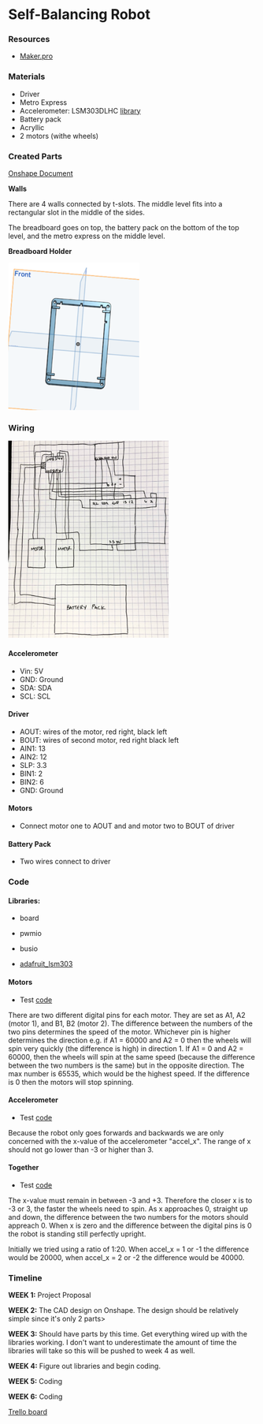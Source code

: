 # Self-Balancing Robot

### Resources

* [Maker.pro](https://maker.pro/arduino/projects/build-arduino-self-balancing-robot)

### Materials

* Driver
* Metro Express
* Accelerometer: LSM303DLHC [library](https://github.com/hnovak94/SelfBalancingRobot/blob/main/adafruit_lsm303_accel.mpy)
* Battery pack
* Acryllic 
* 2 motors (withe wheels)

### Created Parts

[Onshape Document](https://cvilleschools.onshape.com/documents/5b15c4cd2f6854dc4cc32ff8/w/ed23d40d7b31ab41a2311be3/e/2e2d58ec8adab28d16997f49)

**Walls**

There are 4 walls connected by t-slots. The middle level fits into a rectangular slot in the middle of the sides. 


The breadboard goes on top, the battery pack on the bottom of the top level, and the metro express on the middle level.

**Breadboard Holder**

<img src="https://github.com/hnovak94/SelfBalancingRobot/blob/main/breadboardholder.png" height = "300">

### Wiring

<img src= "https://github.com/hnovak94/SelfBalancingRobot/blob/main/wd.jpeg" height = "400">

#### Accelerometer

* Vin: 5V
* GND: Ground
* SDA: SDA
* SCL: SCL


#### Driver

* AOUT: wires of the motor, red right, black left
* BOUT: wires of second motor, red right black left
* AIN1: 13
* AIN2: 12
* SLP: 3.3
* BIN1: 2
* BIN2: 6
* GND: Ground


#### Motors

* Connect motor one to AOUT and and motor two to BOUT of driver


#### Battery Pack

* Two wires connect to driver


### Code

#### Libraries:

* board

* pwmio

* busio

* [adafruit_lsm303](https://github.com/hnovak94/SelfBalancingRobot/blob/main/adafruit_lsm303_accel.mpy)

#### Motors

* Test [code](https://github.com/hnovak94/SelfBalancingRobot/blob/main/intromotor)

There are two different digital pins for each motor. They are set as A1, A2 (motor 1), and B1, B2 (motor 2). The difference between the numbers of the two pins determines the speed of the motor. Whichever pin is higher determines the direction e.g. if A1 = 60000 and A2 = 0 then the wheels will spin very quickly (the difference is high) in direction 1. If A1 = 0 and A2 = 60000, then the wheels will spin at the same speed (because the difference between the two numbers is the same) but in the opposite direction. The max number is 65535, which would be the highest speed. If the difference is 0 then the motors will stop spinning. 


#### Accelerometer

* Test [code](https://github.com/hnovak94/SelfBalancingRobot/blob/main/introaccel.py)

Because the robot only goes forwards and backwards we are only concerned with the x-value of the accelerometer "accel_x". The range of x should not go lower than -3 or higher than 3. 

#### Together

* Test [code](https://github.com/hnovak94/SelfBalancingRobot/blob/main/accelmotor.py)

The x-value must remain in between -3 and +3. Therefore the closer x is to -3 or 3, the faster the wheels need to spin. As x approaches 0, straight up and down, the difference between the two numbers for the motors should appreach 0. When x is zero and the difference between the digital pins is 0 the robot is standing still perfectly upright. 

Initially we tried using a ratio of 1:20. When accel_x = 1 or -1 the difference would be 20000, when accel_x = 2 or -2 the difference would be 40000.


### Timeline

**WEEK 1:** Project Proposal

**WEEK 2:** The CAD design on Onshape. The design should be relatively simple since it's only 2 parts>

**WEEK 3:** Should have parts by this time. Get everything wired up with the libraries working. I don't want to underestimate the amount of time the libraries will take so this will be pushed to week 4 as well. 

**WEEK 4:** Figure out libraries and begin coding. 

**WEEK 5:** Coding

**WEEK 6:** Coding

[Trello board](https://trello.com/b/zZdArFdT/self-balancing-robot)
